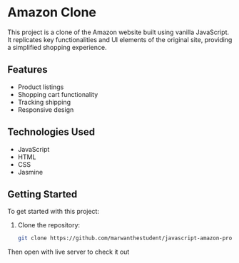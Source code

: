 # Amazon Clone

This project is a clone of the Amazon website built using vanilla JavaScript. It replicates key functionalities and UI elements of the original site, providing a simplified shopping experience.

## Features

- Product listings
- Shopping cart functionality
- Tracking shipping
- Responsive design

## Technologies Used

- JavaScript
- HTML
- CSS
- Jasmine

## Getting Started

To get started with this project:

1. Clone the repository:
   ```bash
   git clone https://github.com/marwanthestudent/javascript-amazon-project.git
  Then open with live server to check it out
